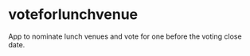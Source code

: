 voteforlunchvenue
=================

App to nominate lunch venues and vote for one before the voting close date.
